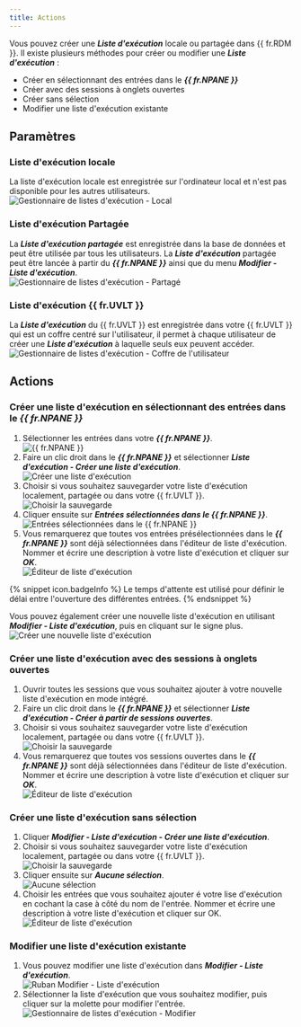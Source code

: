 ```yaml
---
title: Actions
---
```


Vous pouvez créer une ***Liste d'exécution*** locale ou partagée dans {{ fr.RDM }}. Il existe plusieurs méthodes pour créer ou modifier une ***Liste d'exécution*** :  

* Créer en sélectionnant des entrées dans le ***{{ fr.NPANE }}*** 
* Créer avec des sessions à onglets ouvertes 
* Créer sans sélection 
* Modifier une liste d'exécution existante 

## Paramètres 

### Liste d'exécution locale 

La liste d'exécution locale est enregistrée sur l'ordinateur local et n'est pas disponible pour les autres utilisateurs.  
![Gestionnaire de listes d'exécution - Local](https://webdevolutions.azureedge.net/docs/fr/rdm/mac/clip4087.png) 

### Liste d'exécution Partagée 

La ***Liste d'exécution partagée*** est enregistrée dans la base de données et peut être utilisée par tous les utilisateurs. La ***Liste d'exécution*** partagée peut être lancée à partir du ***{{ fr.NPANE }}*** ainsi que du menu ***Modifier - Liste d'exécution***.  
![Gestionnaire de listes d'exécution - Partagé](https://webdevolutions.azureedge.net/docs/fr/rdm/mac/clip4088.png) 

### Liste d'exécution {{ fr.UVLT }} 

La ***Liste d'exécution*** du {{ fr.UVLT }} est enregistrée dans votre {{ fr.UVLT }} qui est un coffre centré sur l'utilisateur, il permet à chaque utilisateur de créer une ***Liste d'exécution*** à laquelle seuls eux peuvent accéder.  
![Gestionnaire de listes d'exécution - Coffre de l'utilisateur](https://webdevolutions.azureedge.net/docs/fr/rdm/mac/clip4089.png) 

## Actions 

### Créer une liste d'exécution en sélectionnant des entrées dans le ***{{ fr.NPANE }}*** 

1. Sélectionner les entrées dans votre ***{{ fr.NPANE }}***.  
![{{ fr.NPANE }}](https://webdevolutions.azureedge.net/docs/fr/rdm/mac/clip0269.png) 
1. Faire un clic droit dans le ***{{ fr.NPANE }}*** et sélectionner ***Liste d'exécution - Créer une liste d'exécution***.  
![Créer une liste d'exécution](https://webdevolutions.azureedge.net/docs/fr/rdm/mac/clip4090.png) 
1. Choisir si vous souhaitez sauvegarder votre liste d'exécution localement, partagée ou dans votre {{ fr.UVLT }}.  
![Choisir la sauvegarde](https://webdevolutions.azureedge.net/docs/fr/rdm/mac/clip4092.png) 
1. Cliquer ensuite sur ***Entrées sélectionnées dans le {{ fr.NPANE }}***.  
![Entrées sélectionnées dans le {{ fr.NPANE }}](https://webdevolutions.azureedge.net/docs/fr/rdm/mac/clip0266.png) 
1. Vous remarquerez que toutes vos entrées présélectionnées dans le ***{{ fr.NPANE }}*** sont déjà sélectionnées dans l'éditeur de liste d'exécution. Nommer et écrire une description à votre liste d'exécution et cliquer sur ***OK***.  
![Éditeur de liste d'exécution](https://webdevolutions.azureedge.net/docs/fr/rdm/mac/clip4093.png) 

{% snippet icon.badgeInfo %} 
Le temps d'attente est utilisé pour définir le délai entre l'ouverture des différentes entrées. 
{% endsnippet %}
 
Vous pouvez également créer une nouvelle liste d'exécution en utilisant ***Modifier - Liste d'exécution***, puis en cliquant sur le signe plus.  
![Créer une nouvelle liste d'exécution](https://webdevolutions.azureedge.net/docs/fr/rdm/mac/clip4095.png) 

### Créer une liste d'exécution avec des sessions à onglets ouvertes 

1. Ouvrir toutes les sessions que vous souhaitez ajouter à votre nouvelle liste d'exécution en mode intégré. 
1. Faire un clic droit dans le ***{{ fr.NPANE }}*** et sélectionner ***Liste d'exécution - Créer à partir de sessions ouvertes***. 
1. Choisir si vous souhaitez sauvegarder votre liste d'exécution localement, partagée ou dans votre {{ fr.UVLT }}.  
![Choisir la sauvegarde](https://webdevolutions.azureedge.net/docs/fr/rdm/mac/clip4092.png) 
1. Vous remarquerez que toutes vos sessions ouvertes dans le ***{{ fr.NPANE }}*** sont déjà sélectionnées dans l'éditeur de liste d'exécution. Nommer et écrire une description à votre liste d'exécution et cliquer sur ***OK***.  
![Éditeur de liste d'exécution](https://webdevolutions.azureedge.net/docs/fr/rdm/mac/clip4093.png) 

### Créer une liste d'exécution sans sélection 

1. Cliquer ***Modifier - Liste d'exécution - Créer une liste d'exécution***. 
1. Choisir si vous souhaitez sauvegarder votre liste d'exécution localement, partagée ou dans votre {{ fr.UVLT }}.  
![Choisir la sauvegarde](https://webdevolutions.azureedge.net/docs/fr/rdm/mac/clip4092.png) 
1. Cliquer ensuite sur ***Aucune sélection***.  
![Aucune sélection](https://webdevolutions.azureedge.net/docs/fr/rdm/mac/clip0073.png) 
1. Choisir les entrées que vous souhaitez ajouter é votre lise d'exécution en cochant la case à côté du nom de l'entrée. Nommer et écrire une description à votre liste d'exécution et cliquer sur OK.  
![Éditeur de liste d'exécution](https://webdevolutions.azureedge.net/docs/fr/rdm/mac/clip0074.png) 

### Modifier une liste d'exécution existante 

1. Vous pouvez modifier une liste d'exécution dans ***Modifier - Liste d'exécution***.  
![Ruban Modifier - Liste d'exécution](https://webdevolutions.azureedge.net/docs/fr/rdm/mac/clip4086.png) 
1. Sélectionner la liste d'exécution que vous souhaitez modifier, puis cliquer sur la molette pour modifier l'entrée.  
![Gestionnaire de listes d'exécution - Modifier](https://webdevolutions.azureedge.net/docs/fr/rdm/mac/clip0272.png) 

